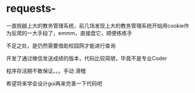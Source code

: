 # requests-
一直觊觎上大的教务管理系统，前几场发现上大的教务管理系统开始用cookie作为反爬的一大手段了，emmm，直接盘它，顺便练练手

不足之处，是仍然需要借助校园网才能进行查询

开发了通过微信发送成绩的版本，代码比较简陋，毕竟不是专业Coder

程序存活期不敢保证。。。手动 滑稽

希望将来学会设计gui再来完善一下代码吧
